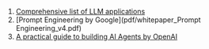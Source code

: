 1. [Comprehensive list of LLM applications](https://github.com/Shubhamsaboo/awesome-llm-apps)
2. [Prompt Engineering by Google](pdf/whitepaper_Prompt Engineering_v4.pdf)
3. [A practical guide to building AI Agents by OpenAI](pdf/a-practical-guide-to-building-agents.pdf)